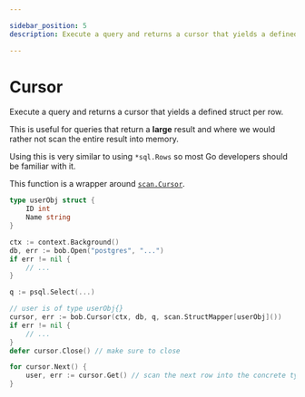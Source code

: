 ```yaml
---

sidebar_position: 5
description: Execute a query and returns a cursor that yields a defined struct per row

---
```


# Cursor

Execute a query and returns a cursor that yields a defined struct per row.

This is useful for queries that return a **large** result and where we would rather not scan the entire result into memory.

Using this is very similar to using `*sql.Rows` so most Go developers should be familiar with it.

This function is a wrapper around [`scan.Cursor`](https://pkg.go.dev/github.com/stephenafamo/scan#Cursor).

```go
type userObj struct {
    ID int
    Name string
}

ctx := context.Background()
db, err := bob.Open("postgres", "...")
if err != nil {
    // ...
}

q := psql.Select(...)

// user is of type userObj{}
cursor, err := bob.Cursor(ctx, db, q, scan.StructMapper[userObj]())
if err != nil {
    // ...
}
defer cursor.Close() // make sure to close

for cursor.Next() {
    user, err := cursor.Get() // scan the next row into the concrete type
}
```
